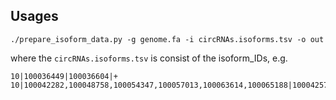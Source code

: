 ## Usages

```
./prepare_isoform_data.py -g genome.fa -i circRNAs.isoforms.tsv -o out
```

where the `circRNAs.isoforms.tsv` is consist of the isoform_IDs,
e.g.
```
10|100036449|100036604|+
10|100042282,100048758,100054347,100057013,100063614,100065188|100042573,100048876,100054446,100057152,100063725,100065309|-
```
